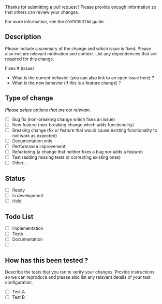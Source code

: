 Thanks for submitting a pull request ! Please provide enough information so that others can review your changes. 

For more information, see the `CONTRIBUTING` guide.

## Description

Please include a summary of the change and which issue is fixed. Please also include relevant motivation and context. List any dependencies that are required for this change.

Fixes # (issue)

* What is the current behavior (you can also link to an open issue here) ?
* What is the new behavior (if this is a feature change) ?

## Type of change
_Please delete options that are not relevant._

- [ ] Bug fix (non-breaking change which fixes an issue)
- [ ] New feature (non-breaking change which adds functionality)
- [ ] Breaking change (fix or feature that would cause existing functionality to not work as expected)
- [ ] Documentation only
- [ ] Performance improvement
- [ ] Refactoring (a change that neither fixes a bug nor adds a feature)
- [ ] Test (adding missing tests or correcting existing ones)
- [ ] Other... 

## Status

- [ ] Ready
- [ ] In development
- [ ] Hold

## Todo List
- [ ] Implementation
- [ ] Tests
- [ ] Documentation
- [ ] ...

## How has this been tested ?

Describe the tests that you ran to verify your changes. Provide instructions so we can reproduce and please also list any relevant details of your test configuration.

- [ ] Test A
- [ ] Test B
